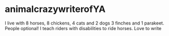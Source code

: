 animalcrazywriterofYA
=====================

I live with 8 horses, 8 chickens, 4 cats and 2 dogs 3 finches and 1 parakeet. People optional! I teach riders with disabilities to ride horses. Love to write
